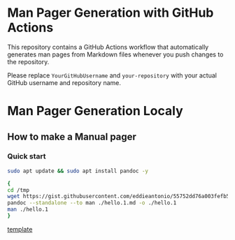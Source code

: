 # Man Pager Generation with GitHub Actions

This repository contains a GitHub Actions workflow that automatically generates man pages from Markdown files whenever you push changes to the repository.

Please replace `YourGitHubUsername` and `your-repository` with your actual GitHub username and repository name.

# Man Pager Generation Localy
## How to make a Manual pager
### Quick start
```bash 
sudo apt update && sudo apt install pandoc -y
```

```bash
{
cd /tmp 
wget https://gist.githubusercontent.com/eddieantonio/55752dd76a003fefb562/raw/38f6eb9de250feef22ff80da124b0f439fba432d/hello.1.md
pandoc --standalone --to man ./hello.1.md -o ./hello.1
man ./hello.1
}
```

[template](https://gist.githubusercontent.com/eddieantonio/55752dd76a003fefb562/raw/38f6eb9de250feef22ff80da124b0f439fba432d/hello.1.md)


